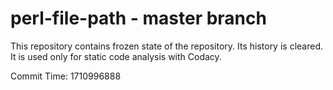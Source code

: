 # perl-file-path - master branch

This repository contains frozen state of the repository.
Its history is cleared. It is used only for static code
analysis with Codacy.

Commit Time: 1710996888